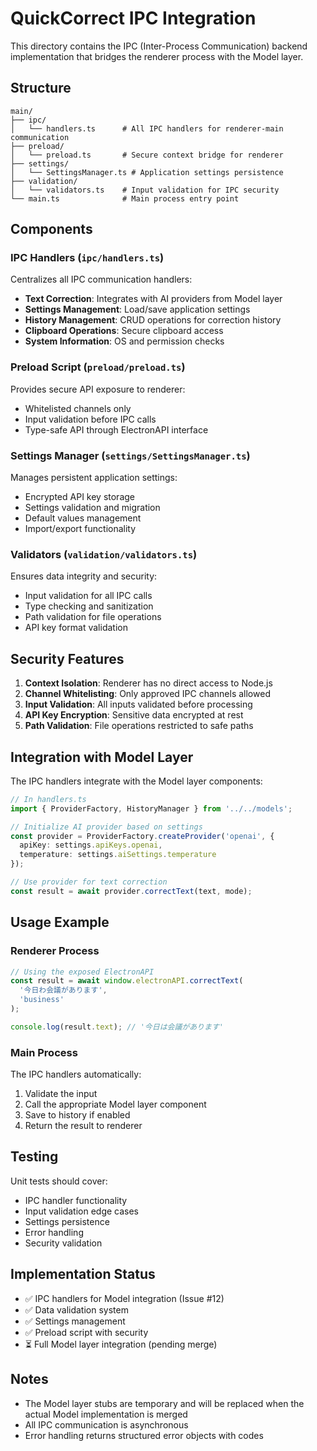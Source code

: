 # QuickCorrect IPC Integration

This directory contains the IPC (Inter-Process Communication) backend implementation that bridges the renderer process with the Model layer.

## Structure

```
main/
├── ipc/
│   └── handlers.ts      # All IPC handlers for renderer-main communication
├── preload/
│   └── preload.ts       # Secure context bridge for renderer
├── settings/
│   └── SettingsManager.ts # Application settings persistence
├── validation/
│   └── validators.ts    # Input validation for IPC security
└── main.ts              # Main process entry point
```

## Components

### IPC Handlers (`ipc/handlers.ts`)

Centralizes all IPC communication handlers:

- **Text Correction**: Integrates with AI providers from Model layer
- **Settings Management**: Load/save application settings
- **History Management**: CRUD operations for correction history
- **Clipboard Operations**: Secure clipboard access
- **System Information**: OS and permission checks

### Preload Script (`preload/preload.ts`)

Provides secure API exposure to renderer:

- Whitelisted channels only
- Input validation before IPC calls
- Type-safe API through ElectronAPI interface

### Settings Manager (`settings/SettingsManager.ts`)

Manages persistent application settings:

- Encrypted API key storage
- Settings validation and migration
- Default values management
- Import/export functionality

### Validators (`validation/validators.ts`)

Ensures data integrity and security:

- Input validation for all IPC calls
- Type checking and sanitization
- Path validation for file operations
- API key format validation

## Security Features

1. **Context Isolation**: Renderer has no direct access to Node.js
2. **Channel Whitelisting**: Only approved IPC channels allowed
3. **Input Validation**: All inputs validated before processing
4. **API Key Encryption**: Sensitive data encrypted at rest
5. **Path Validation**: File operations restricted to safe paths

## Integration with Model Layer

The IPC handlers integrate with the Model layer components:

```typescript
// In handlers.ts
import { ProviderFactory, HistoryManager } from '../../models';

// Initialize AI provider based on settings
const provider = ProviderFactory.createProvider('openai', {
  apiKey: settings.apiKeys.openai,
  temperature: settings.aiSettings.temperature
});

// Use provider for text correction
const result = await provider.correctText(text, mode);
```

## Usage Example

### Renderer Process

```typescript
// Using the exposed ElectronAPI
const result = await window.electronAPI.correctText(
  '今日わ会議があります',
  'business'
);

console.log(result.text); // '今日は会議があります'
```

### Main Process

The IPC handlers automatically:
1. Validate the input
2. Call the appropriate Model layer component
3. Save to history if enabled
4. Return the result to renderer

## Testing

Unit tests should cover:
- IPC handler functionality
- Input validation edge cases
- Settings persistence
- Error handling
- Security validation

## Implementation Status

- ✅ IPC handlers for Model integration (Issue #12)
- ✅ Data validation system
- ✅ Settings management
- ✅ Preload script with security
- ⏳ Full Model layer integration (pending merge)

## Notes

- The Model layer stubs are temporary and will be replaced when the actual Model implementation is merged
- All IPC communication is asynchronous
- Error handling returns structured error objects with codes